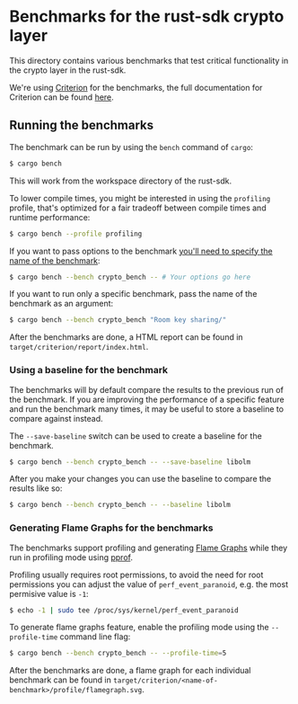 # Benchmarks for the rust-sdk crypto layer

This directory contains various benchmarks that test critical functionality in
the crypto layer in the rust-sdk.

We're using [Criterion] for the benchmarks, the full documentation for Criterion
can be found [here](https://bheisler.github.io/criterion.rs/book/criterion_rs.html).

## Running the benchmarks

The benchmark can be run by using the `bench` command of `cargo`:

```bash
$ cargo bench
```

This will work from the workspace directory of the rust-sdk.

To lower compile times, you might be interested in using the `profiling` profile, that's optimized
for a fair tradeoff between compile times and runtime performance:

```bash
$ cargo bench --profile profiling
```

If you want to pass options to the benchmark [you'll need to specify the name of
the benchmark](https://bheisler.github.io/criterion.rs/book/faq.html#cargo-bench-gives-unrecognized-option-errors-for-valid-command-line-options):

```bash
$ cargo bench --bench crypto_bench -- # Your options go here
```

If you want to run only a specific benchmark, pass the name of the
benchmark as an argument:

```bash
$ cargo bench --bench crypto_bench "Room key sharing/"
```

After the benchmarks are done, a HTML report can be found in `target/criterion/report/index.html`.

### Using a baseline for the benchmark

The benchmarks will by default compare the results to the previous run of the
benchmark. If you are improving the performance of a specific feature and run
the benchmark many times, it may be useful to store a baseline to compare
against instead.

The `--save-baseline` switch can be used to create a baseline for the benchmark.

```bash
$ cargo bench --bench crypto_bench -- --save-baseline libolm
```

After you make your changes you can use the baseline to compare the results like
so:

```bash
$ cargo bench --bench crypto_bench -- --baseline libolm
```

### Generating Flame Graphs for the benchmarks

The benchmarks support profiling and generating [Flame Graphs] while they run in
profiling mode using [pprof].

Profiling usually requires root permissions, to avoid the need for root
permissions you can adjust the value of `perf_event_paranoid`, e.g. the most
permisive value is `-1`:

```bash
$ echo -1 | sudo tee /proc/sys/kernel/perf_event_paranoid
```

To generate flame graphs feature, enable the profiling mode using the
`--profile-time` command line flag:

```bash
$ cargo bench --bench crypto_bench -- --profile-time=5
```

After the benchmarks are done, a flame graph for each individual benchmark can be
found in `target/criterion/<name-of-benchmark>/profile/flamegraph.svg`.

[pprof]: https://docs.rs/pprof/0.5.0/pprof/index.html#
[Criterion]: https://docs.rs/criterion/0.3.5/criterion/
[Flame Graphs]: https://www.brendangregg.com/flamegraphs.html
